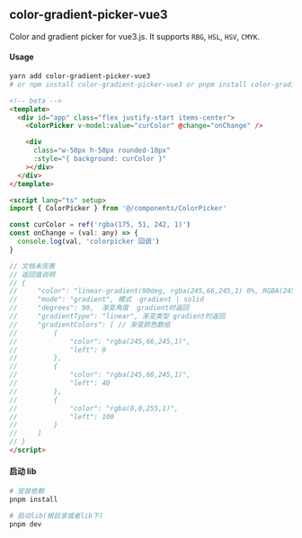 <!--
 * @Descripttion:
 * @version:
 * @Author: June
 * @Date: 2023-03-17 22:02:02
 * @LastEditors: June
 * @LastEditTime: 2024-12-10 13:57:39
-->

## color-gradient-picker-vue3


Color and gradient picker for vue3.js. It supports `RBG`, `HSL`, `HSV`, `CMYK`.

#### Usage

```bash
yarn add color-gradient-picker-vue3
# or npm install color-gradient-picker-vue3 or pnpm install color-gradient-picker-vue3
```
```html
<!-- beta -->
<template>
  <div id="app" class="flex justify-start items-center">
    <ColorPicker v-model:value="curColor" @change="onChange" />

    <div
      class="w-50px h-50px rounded-10px"
      :style="{ background: curColor }"
    ></div>
  </div>
</template>

<script lang="ts" setup>
import { ColorPicker } from '@/components/ColorPicker'

const curColor = ref('rgba(175, 51, 242, 1)')
const onChange = (val: any) => {
  console.log(val, 'colorpicker 回调')
}

// 文档未完善
// 返回值说明
// {
//     "color": "linear-gradient(90deg, rgba(245,66,245,1) 0%, RGBA(245,66,245,1) 40%, rgba(0,0,255,1) 100%)",  颜色字符串
//     "mode": "gradient", 模式  gradient | solid
//     "degrees": 90,  渐变角度  gradient时返回
//     "gradientType": "linear", 渐变类型 gradient时返回
//     "gradientColors": [ // 渐变颜色数组
//         {
//             "color": "rgba(245,66,245,1)",
//             "left": 0
//         },
//         {
//             "color": "rgba(245,66,245,1)",
//             "left": 40
//         },
//         {
//             "color": "rgba(0,0,255,1)",
//             "left": 100
//         }
//     ]
// }
</script>
```
#### 启动 lib

```bash
# 安装依赖
pnpm install

# 启动lib(根目录或者lib下)
pnpm dev
```
